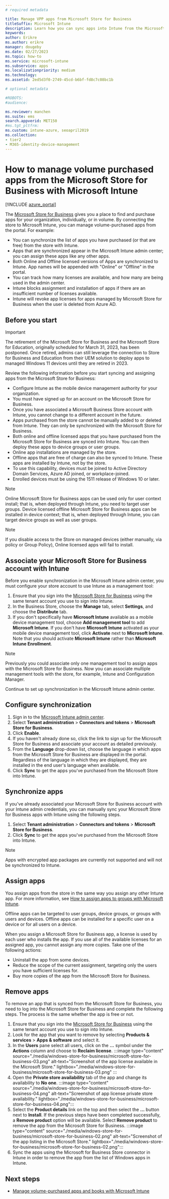 ```yaml
---
# required metadata

title: Manage VPP apps from Microsoft Store for Business 
titleSuffix: Microsoft Intune
description: Learn how you can sync apps into Intune from the Microsoft Store for Business.
keywords:
author: Erikre
ms.author: erikre
manager: dougeby
ms.date: 02/27/2023
ms.topic: how-to
ms.service: microsoft-intune
ms.subservice: apps
ms.localizationpriority: medium
ms.technology:
ms.assetid: 2ed5d3f0-2749-45cd-b6bf-fd8c7c08bc1b

# optional metadata

#ROBOTS:
#audience:

ms.reviewer: manchen
ms.suite: ems
search.appverid: MET150
#ms.tgt_pltfrm:
ms.custom: intune-azure, seoapril2019
ms.collection:
- tier2
- M365-identity-device-management
---
```


# How to manage volume purchased apps from the Microsoft Store for Business with Microsoft Intune

[!INCLUDE [azure_portal](../includes/azure_portal.md)]

The [Microsoft Store for Business](https://www.microsoft.com/business-store) gives you a place to find and purchase apps for your organization, individually, or in volume. By connecting the store to Microsoft Intune, you can manage volume-purchased apps from the portal. For example:

* You can synchronize the list of apps you have purchased (or that are free) from the store with Intune.
* Apps that are synchronized appear in the Microsoft Intune admin center; you can assign these apps like any other apps.
* Both Online and Offline licensed versions of Apps are synchronized to Intune. App names will be appended with "Online" or "Offline" in the portal.
* You can track how many licenses are available, and how many are being used in the admin center.
* Intune blocks assignment and installation of apps if there are an insufficient number of licenses available.
* Intune will revoke app licenses for apps managed by Microsoft Store for Business when the user is deleted from Azure AD.

## Before you start

> [!IMPORTANT]
> The retirement of the Microsoft Store for Business and the Microsoft Store for Education, originally scheduled for March 31, 2023, has been postponed. Once retired,  admins can still leverage the connection to Store for Business and Education from their UEM solution to deploy apps to managed Windows 11 devices until they are retired in 2023.

Review the following information before you start syncing and assigning apps from the Microsoft Store for Business:

- Configure Intune as the mobile device management authority for your organization.
- You must have signed up for an account on the Microsoft Store for Business.
- Once you have associated a Microsoft Business Store account with Intune, you cannot change to a different account in the future.
- Apps purchased from the store cannot be manually added to or deleted from Intune. They can only be synchronized with the Microsoft Store for Business.
- Both online and offline licensed apps that you have purchased from the Microsoft Store for Business are synced into Intune. You can then deploy these apps to device groups or user groups.
- Online app installations are managed by the store.
- Offline apps that are free of charge can also be synced to Intune. These apps are installed by Intune, not by the store.
- To use this capability, devices must be joined to Active Directory Domain Services, Azure AD joined, or workplace-joined.
- Enrolled devices must be using the 1511 release of Windows 10 or later.

> [!NOTE]
> Online Microsoft Store for Business apps can be used only for user context install; that is, when deployed through Intune, you need to target user groups. Device licensed offline Microsoft Store for Business apps can be installed in device context; that is, when deployed through Intune, you can target device groups as well as user groups.

> [!NOTE]
> If you disable access to the Store on managed devices (either manually, via policy or Group Policy), Online licensed apps will fail to install.

## Associate your Microsoft Store for Business account with Intune

Before you enable synchronization in the Microsoft Intune admin center, you must configure your store account to use Intune as a management tool:

1. Ensure that you sign into the [Microsoft Store for Business](https://www.microsoft.com/business-store) using the same tenant account you use to sign into Intune.
2. In the Business Store, choose the **Manage** tab, select **Settings**, and choose the **Distribute** tab.
3. If you don't specifically have **Microsoft Intune** available as a mobile device management tool, choose **Add management tool** to add **Microsoft Intune**. If you don't have **Microsoft Intune** activated as your mobile device management tool, click **Activate** next to **Microsoft Intune**. Note that you should activate **Microsoft Intune** rather than **Microsoft Intune Enrollment**.

> [!NOTE]
> Previously you could associate only one management tool to assign apps with the Microsoft Store for Business. Now you can associate multiple management tools with the store, for example, Intune and Configuration Manager.

Continue to set up synchronization in the Microsoft Intune admin center.

## Configure synchronization

1. Sign in to the [Microsoft Intune admin center](https://go.microsoft.com/fwlink/?linkid=2109431).
2. Select **Tenant administration** > **Connectors and tokens** > **Microsoft Store for Business**.
3. Click **Enable**.
4. If you haven't already done so, click the link to sign up for the Microsoft Store for Business and associate your account as detailed previously.
5. From the **Language** drop-down list, choose the language in which apps from the Microsoft Store for Business are displayed in the portal. Regardless of the language in which they are displayed, they are installed in the end user's language when available.
6. Click **Sync** to get the apps you've purchased from the Microsoft Store into Intune.

## Synchronize apps
If you've already associated your Microsoft Store for Business account with your Intune admin credentials, you can manually sync your Microsoft Store for Business apps with Intune using the following steps.

1. Select **Tenant administration** > **Connectors and tokens** > **Microsoft Store for Business**.
2. Click **Sync** to get the apps you've purchased from the Microsoft Store into Intune.

> [!NOTE]
> Apps with encrypted app packages are currently not supported and will not be synchronized to Intune.

## Assign apps

You assign apps from the store in the same way you assign any other Intune app. For more information, see [How to assign apps to groups with Microsoft Intune](apps-deploy.md).

Offline apps can be targeted to user groups, device groups, or groups with users and devices.
Offline apps can be installed for a specific user on a device or for all users on a device.

When you assign a Microsoft Store for Business app, a license is used by each user who installs the app. If you use all of the available licenses for an assigned app, you cannot assign any more copies. Take one of the following actions:

* Uninstall the app from some devices.
* Reduce the scope of the current assignment, targeting only the users you have sufficient licenses for.
* Buy more copies of the app from the Microsoft Store for Business.

## Remove apps

To remove an app that is synced from the Microsoft Store for Business, you need to log into the Microsoft Store for Business and complete the following steps. The process is the same whether the app is free or not. 

1. Ensure that you sign into the [Microsoft Store for Business](https://www.microsoft.com/business-store) using the same tenant account you use to sign into Intune.
2. Look for the app that you want to remove by selecting **Products & services** > **Apps & software** and select it.
3. In the **Users** pane select all users, click on the **...** symbol under the **Actions** column and choose to **Reclaim license**.
   :::image type="content" source="./media/windows-store-for-business/microsoft-store-for-business-03.png" alt-text="Screenshot of the app license available in the Microsoft Store."  lightbox="./media/windows-store-for-business/microsoft-store-for-business-03.png" :::
4. Open the **Private store availability** tab of the app and change its availability to **No one**.
   :::image type="content" source="./media/windows-store-for-business/microsoft-store-for-business-04.png" alt-text="Screenshot of app license private store availability." lightbox="./media/windows-store-for-business/microsoft-store-for-business-04.png":::
5. Select the **Product details** link on the top and then select the **...** button next to **Install**. If the previous steps have been completed successfully, a **Remove product** option will be available. Select **Remove product** to remove the app from the Microsoft Store for Business. 
  :::image type="content" source="./media/windows-store-for-business/microsoft-store-for-business-02.png" alt-text="Screenshot of the app listing in the Microsoft Store." lightbox="./media/windows-store-for-business/microsoft-store-for-business-02.png":::
6. Sync the apps using the Microsoft for Business Store connector in Intune in order to remove the app from the list of Windows apps in Intune.

## Next steps

* [Manage volume-purchased apps and books with Microsoft Intune](vpp-apps.md)
